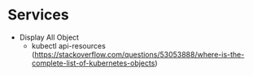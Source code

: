 # Services
+ Display All Object
    + kubectl api-resources
       (https://stackoverflow.com/questions/53053888/where-is-the-complete-list-of-kubernetes-objects)
